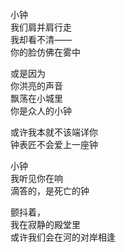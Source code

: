 <p class="has-line-data" data-line-start="3" data-line-end="7">小钟<br>
我们肩并肩行走<br>
我却看不清——<br>
你的脸仿佛在雾中</p>
<p class="has-line-data" data-line-start="8" data-line-end="12">或是因为<br>
你洪亮的声音<br>
飘荡在小城里<br>
你是众人的小钟</p>
<p class="has-line-data" data-line-start="13" data-line-end="15">或许我本就不该端详你<br>
钟表匠不会爱上一座钟</p>
<p class="has-line-data" data-line-start="16" data-line-end="19">小钟<br>
我听见你在响<br>
滴答的，是死亡的钟</p>
<p class="has-line-data" data-line-start="20" data-line-end="23">颤抖着，<br>
我在寂静的殿堂里<br>
或许我们会在河的对岸相逢</p>
